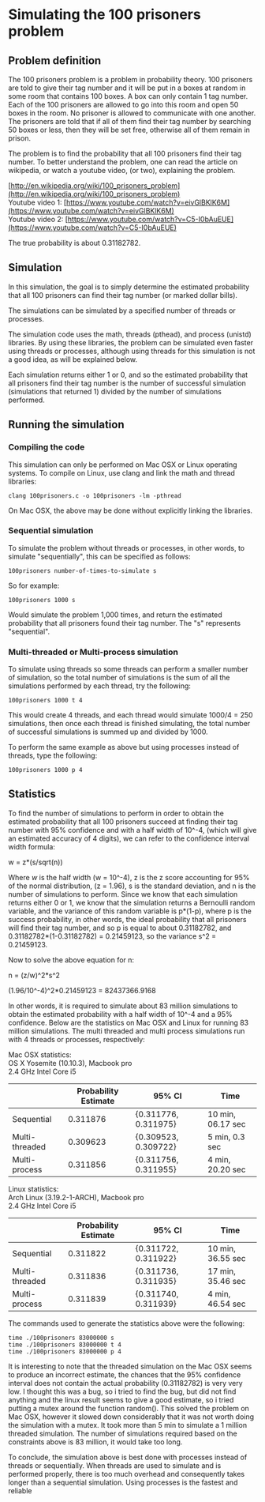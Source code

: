 # Simulating the 100 prisoners problem

## Problem definition

The 100 prisoners problem is a problem in probability theory. 100 prisoners are told to give their tag number and it will be put in a boxes at random in some room that contains 100 boxes. A box can only contain 1 tag number. Each of the 100 prisoners are allowed to go into this room and open 50 boxes in the room. No prisoner is allowed to communicate with one another. The prisoners are told that if all of them find their tag number by searching 50 boxes or less, then they will be set free, otherwise all of them remain in prison.

The problem is to find the probability that all 100 prisoners find their tag number.
To better understand the problem, one can read the article on wikipedia, or watch a youtube video, \(or two\), explaining the problem.

[http://en.wikipedia.org/wiki/100_prisoners_problem](http://en.wikipedia.org/wiki/100_prisoners_problem)  
Youtube video 1: [https://www.youtube.com/watch?v=eivGlBKlK6M](https://www.youtube.com/watch?v=eivGlBKlK6M)  
Youtube video 2: [https://www.youtube.com/watch?v=C5-I0bAuEUE](https://www.youtube.com/watch?v=C5-I0bAuEUE)

The true probability is about 0.31182782.

## Simulation

In this simulation, the goal is to simply determine the estimated probability that all 100 prisoners can find their tag number \(or marked dollar bills\).

The simulations can be simulated by a specified number of threads or processes.

The simulation code uses the math, threads \(pthead\), and process \(unistd\) libraries. By using these libraries, the problem can be simulated even faster using threads or processes, although using threads for this simulation is not a good idea, as will be explained below.

Each simulation returns either 1 or 0, and so the estimated probability that all prisoners find their tag number is the number of successful simulation \(simulations that returned 1\) divided by the number of simulations performed.

## Running the simulation

### Compiling the code

This simulation can only be performed on Mac OSX or Linux operating systems. To compile on Linux, use clang and link the math and thread libraries:

`clang 100prisoners.c -o 100prisoners -lm -pthread`

On Mac OSX, the above may be done without explicitly linking the libraries.

### Sequential simulation

To simulate the problem without threads or processes, in other words, to
simulate "sequentially", this can be specified as follows:

`100prisoners number-of-times-to-simulate s`

So for example:

`100prisoners 1000 s`

Would simulate the problem 1,000 times, and return the estimated probability that all prisoners found their tag number. The "s" represents "sequential".

### Multi-threaded or Multi-process simulation

To simulate using threads so some threads can perform a smaller number of simulation, so the total number of simulations is the sum of all the simulations performed by each thread, try the following:

`100prisoners 1000 t 4`

This would create 4 threads, and each thread would simulate 1000/4 = 250 simulations, then once each thread is finished simulating, the total number of successful simulations is summed up and divided by 1000.

To perform the same example as above but using processes instead of threads, type the following:

`100prisoners 1000 p 4`

## Statistics

To find the number of simulations to perform in order to obtain the estimated probability that all 100 prisoners succeed at finding their tag number with 95% confidence and with a half width of 10^-4, \(which will give an estimated accuracy of 4 digits\), we can refer to the confidence interval width formula:

w = z*\(s/sqrt\(n\)\)

Where *w* is the half width \(w = 10^-4\), z is the z score accounting for 95% of the normal distribution, \(z = 1.96\), s is the standard deviation, and n is the number of simulations to perform. Since we know that each simulation returns either 0 or 1, we know that the simulation returns a Bernoulli random variable, and the variance of this random variable is p\*\(1-p\), where p is the success probability, in other words, the ideal probability that all prisoners will find their tag number, and so p is equal to about 0.31182782, and 0.31182782\*\(1-0.31182782\) = 0.21459123, so the variance s^2 = 0.21459123.

Now to solve the above equation for n:

n = \(z/w\)^2\*s^2

\(1.96/10^-4\)^2\*0.21459123 = 82437366.9168

In other words, it is required to simulate about 83 million simulations to obtain the estimated probability with a half width of 10^-4 and a 95% confidence. Below are the statistics on Mac OSX and Linux for running 83 million simulations. The multi threaded and multi process simulations run with 4 threads or processes, respectively:


Mac OSX statistics:  
OS X Yosemite \(10.10.3\), Macbook pro  
2.4 GHz Intel Core i5

|                | Probability Estimate | 95% CI               | Time              |
|----------------|----------------------|----------------------|-------------------|
| Sequential     | 0.311876             | {0.311776, 0.311975} | 10 min, 06.17 sec |
| Multi-threaded | 0.309623             | {0.309523, 0.309722} | 5 min, 0.3 sec    |
| Multi-process  | 0.311856             | {0.311756, 0.311955} | 4 min, 20.20 sec  |


Linux statistics:  
Arch Linux \(3.19.2-1-ARCH\), Macbook pro  
2.4 GHz Intel Core i5

|                | Probability Estimate | 95% CI               | Time              |
|----------------|----------------------|----------------------|-------------------|
| Sequential     | 0.311822             | {0.311722, 0.311922} | 10 min, 36.55 sec |
| Multi-threaded | 0.311836             | {0.311736, 0.311935} | 17 min, 35.46 sec |
| Multi-process  | 0.311839             | {0.311740, 0.311939} | 4 min, 46.54 sec  |


The commands used to generate the statistics above were the following:

`time ./100prisoners 83000000 s`  
`time ./100prisoners 83000000 t 4`  
`time ./100prisoners 83000000 p 4`


It is interesting to note that the threaded simulation on the Mac OSX seems to produce an incorrect estimate, the chances that the 95% confidence interval does not contain the actual probability (0.31182782) is very very low. I thought this was a bug, so i tried to find the bug, but did not find anything and the linux result seems to give a good estimate, so i tried putting a mutex around the function random(). This solved the problem on Mac OSX, however it slowed down considerably that it was not worth doing the simulation with a mutex. It took more than 5 min to simulate a 1 million threaded simulation. The number of simulations required based on the constraints above is 83 million, it would take too long.

To conclude, the simulation above is best done with processes instead of threads or sequentially. When threads are used to simulate and is performed properly, there is too much overhead and consequently takes longer than a sequential simulation. Using processes is the fastest and reliable
